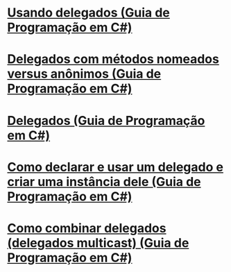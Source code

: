 # [Usando delegados (Guia de Programação em C#)](using-delegates.md)
# [Delegados com métodos nomeados versus anônimos (Guia de Programação em C#)](delegates-with-named-vs-anonymous-methods.md)
# [Delegados (Guia de Programação em C#)](index.md)
# [Como declarar e usar um delegado e criar uma instância dele (Guia de Programação em C#)](how-to-declare-instantiate-and-use-a-delegate.md)
# [Como combinar delegados (delegados multicast) (Guia de Programação em C#)](how-to-combine-delegates-multicast-delegates.md)

